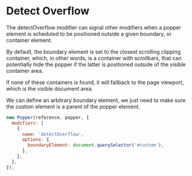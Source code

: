 # Detect Overflow

The detectOverflow modifier can signal other modifiers when
a popper element is scheduled to be positioned outside a given
boundary, or container element.

By default, the boundary element is set to the closest scrolling
clipping container, which, in other words, is a container with
scrollbars, that can potentially hide the popper if the latter
is positioned outside of the visible container area.

If none of these containers is found, it will fallback to the
page viewport, which is the visible document area.

We can define an arbitrary boundary element, we just need to
make sure the custom element is a parent of the popper element.

```js
new Popper(reference, popper, {
  modifiers: [
    {
      name: 'detectOverflow',
      options: {
        boundaryElement: document.querySelector('#custom'),
      },
    },
  ],
});
```
